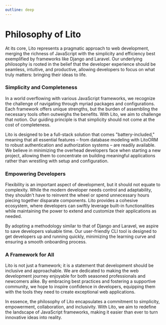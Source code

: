 ```yaml
---
outline: deep
---
```


# Philosophy of Lito

At its core, Lito represents a pragmatic approach to web development, merging the richness of JavaScript with the simplicity and efficiency best exemplified by frameworks like Django and Laravel. Our underlying philosophy is rooted in the belief that the developer experience should be seamless, intuitive, and productive, allowing developers to focus on what truly matters: bringing their ideas to life.

### Simplicity and Completeness

In a world overflowing with various JavaScript frameworks, we recognize the challenge of navigating through myriad packages and configurations. Each framework offers unique strengths, but the burden of assembling the necessary tools often outweighs the benefits. With Lito, we aim to challenge that notion. Our guiding principle is that simplicity should not come at the cost of completeness.

Lito is designed to be a full-stack solution that comes "battery-included," meaning that all essential features – from database modeling with LitoORM to robust authentication and authorization systems – are readily available. We believe in minimizing the overhead developers face when starting a new project, allowing them to concentrate on building meaningful applications rather than wrestling with setup and configuration.

### Empowering Developers

Flexibility is an important aspect of development, but it should not equate to complexity. While the modern developer needs control and adaptability, they shouldn't have to reinvent the wheel or spend unnecessary hours piecing together disparate components. Lito provides a cohesive ecosystem, where developers can swiftly leverage built-in functionalities while maintaining the power to extend and customize their applications as needed.

By adopting a methodology similar to that of Django and Laravel, we aspire to save developers valuable time. Our user-friendly CLI tool is designed to get developers up and running quickly, minimizing the learning curve and ensuring a smooth onboarding process.

### A Framework for All

Lito is not just a framework; it is a statement that development should be inclusive and approachable. We are dedicated to making the web development journey enjoyable for both seasoned professionals and newcomers alike. By embracing best practices and fostering a supportive community, we hope to inspire confidence in developers, equipping them with the tools they need to create exceptional web applications.

In essence, the philosophy of Lito encapsulates a commitment to simplicity, empowerment, collaboration, and inclusivity. With Lito, we aim to redefine the landscape of JavaScript frameworks, making it easier than ever to turn innovative ideas into reality.
